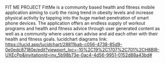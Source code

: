 FIT ME PROJECT
FittMe is a community based health and fitness mobile application aiming to curb the rising trend in obesity levels and increase physical activity by tapping into the huge market penetration of smart phone devices. The application offers an endless supply of workout programs and health and fitness advice through user generated content as well as a community where users can advise and aid each other with their health and fitness goals.
lucidchart diagrams link:
https://lucid.app/lucidchart/28811bab-c056-4738-85d9-0e0edc87180e/edit?viewport_loc=-10%2C19%2C1707%2C701%2CH8BlR-UXEcPp&invitationId=inv_5b98b73e-0ac4-4d56-9951-0152d88a43bd#
